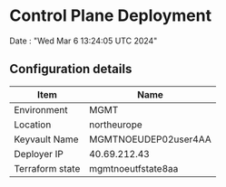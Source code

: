 # Control Plane Deployment #

Date : "Wed Mar  6 13:24:05 UTC 2024"

## Configuration details ##

| Item                    | Name                 |
| ----------------------- | -------------------- |
| Environment             | MGMT         |
| Location                | northeurope              |
| Keyvault Name           | MGMTNOEUDEP02user4AA                                |
| Deployer IP             | 40.69.212.43                                        |
| Terraform state         | mgmtnoeutfstate8aa                         |

